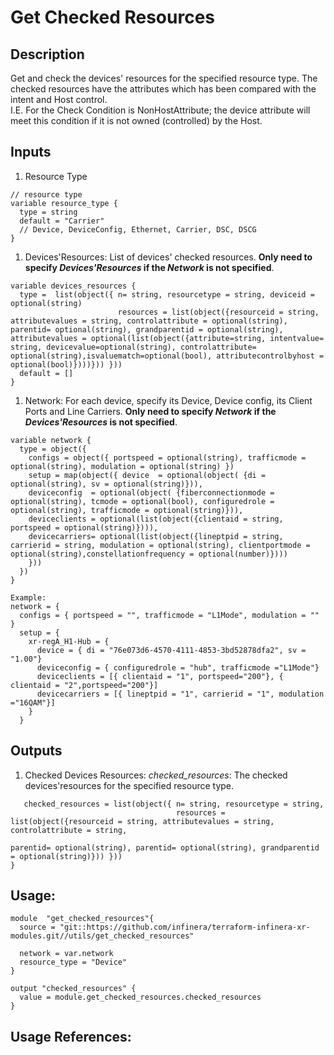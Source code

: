 # Get Checked Resources

## Description

Get and check the devices' resources for the specified resource type. The checked resources have the attributes which has been compared with the intent and Host control.  
I.E. For the Check Condition is NonHostAttribute; the device attribute will meet this condition if it is not owned (controlled) by the Host.

## Inputs

1. Resource Type

```
// resource type
variable resource_type {
  type = string
  default = "Carrier"
  // Device, DeviceConfig, Ethernet, Carrier, DSC, DSCG
}
```

1. Devices'Resources: List of devices' checked resources. **Only need to specify _Devices'Resources_ if the _Network_ is not specified**.

```
variable devices_resources {
  type =  list(object({ n= string, resourcetype = string, deviceid = optional(string)
                        resources = list(object({resourceid = string, attributevalues = string, controlattribute = optional(string), parentid= optional(string), grandparentid = optional(string), attributevalues = optional(list(object({attribute=string, intentvalue= string, devicevalue=optional(string), controlattribute= optional(string),isvaluematch=optional(bool), attributecontrolbyhost = optional(bool)})))})) }))
  default = []
}
```

1. Network: For each device, specify its Device, Device config, its Client Ports and Line Carriers. **Only need to specify _Network_ if the _Devices'Resources_ is not specified**.

```
variable network {
  type = object({
    configs = object({ portspeed = optional(string), trafficmode = optional(string), modulation = optional(string) })
    setup = map(object({ device  = optional(object( {di = optional(string), sv = optional(string)})),
    deviceconfig  = optional(object( {fiberconnectionmode = optional(string), tcmode = optional(bool), configuredrole = optional(string), trafficmode = optional(string)})),
    deviceclients = optional(list(object({clientaid = string, portspeed = optional(string)}))),
    devicecarriers= optional(list(object({lineptpid = string, carrierid = string, modulation = optional(string), clientportmode = optional(string),constellationfrequency = optional(number)})))
    }))
  })
}

Example:
network = {
  configs = { portspeed = "", trafficmode = "L1Mode", modulation = "" }
  setup = {
    xr-regA_H1-Hub = {
      device = { di = "76e073d6-4570-4111-4853-3bd52878dfa2", sv = "1.00"}
      deviceconfig = { configuredrole = "hub", trafficmode ="L1Mode"}
      deviceclients = [{ clientaid = "1", portspeed="200"}, { clientaid = "2",portspeed="200"}]
      devicecarriers = [{ lineptpid = "1", carrierid = "1", modulation ="16QAM"}]
    }
  }
```

## Outputs

1. Checked Devices Resources: _checked_resources_: The checked devices'resources for the specified resource type.

```
   checked_resources = list(object({ n= string, resourcetype = string,
                                     resources = list(object({resourceid = string, attributevalues = string, controlattribute = string,
                                                              parentid= optional(string), parentid= optional(string), grandparentid = optional(string)})) }))
}
```

## Usage:

```
module  "get_checked_resources"{
  source = "git::https://github.com/infinera/terraform-infinera-xr-modules.git//utils/get_checked_resources"

  network = var.network
  resource_type = "Device"
}

output "checked_resources" {
  value = module.get_checked_resources.checked_resources
}
```

## Usage References:
